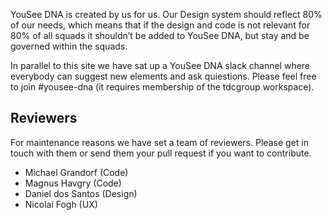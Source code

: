 YouSee DNA is created by us for us. Our Design system should reflect 80% of our needs, which means that if the design and code is not relevant for 80% of all squads it shouldn’t be added to YouSee DNA, but stay and be governed within the squads.

In parallel to this site we have sat up a YouSee DNA slack channel where everybody can suggest new elements and ask quiestions.
Please feel free to join #yousee-dna (it requires membership of the tdcgroup workspace).

## Reviewers
For maintenance reasons we have set a team of reviewers. Please get in touch with them or send them your pull request if you want to contribute.

-	Michael Grandorf (Code)
-   Magnus Havgry (Code)
-	Daniel dos Santos (Design)
-	Nicolai Fogh (UX)

